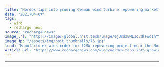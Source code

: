 ```yaml
---
title: "Nordex taps into growing German wind turbine repowering market"
date: "2021-04-09"
tags: 
  - wind
  - recharge news
source: "recharge news"
image_url: "https://images-global.nhst.tech/image/ejJndzBML1ovdlFwd1hYYmdoOTRUa2tRMXNQRjBacUtGamkvcXVXeklRbz0=/nhst/binary/b26f5e42cd8aa4ca516feb2dc1d25de0"
image_fp: "/assets/img/post_thumbnails/76.jpg"
lead: "Manufacturer wins order for 72MW repowering project near the North Sea coast"
article_url: "https://www.rechargenews.com/wind/nordex-taps-into-growing-german-wind-turbine-repowering-market/2-1-993250"
---
```


---
